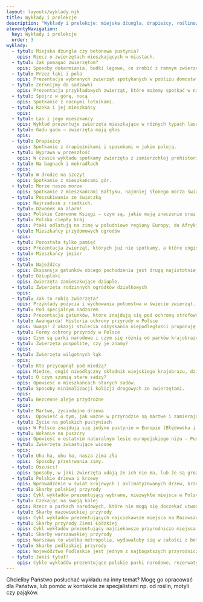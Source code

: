 ```yaml
---
layout: layouts/wyklady.njk
title: Wykłady i prelekcje
description: "Wykłady i prelekcje: miejska dżungla, drapieżcy, roślinożercy, kamuflaż, przyroda wiejska, las, góry, Bałtyk, rzeki, jeziora, ochrona przyrody, seks wśród zwierząt, martwe drzewa."
eleventyNavigation:
  key: Wykłady i prelekcje
  order: 3
wyklady:
  - tytul: Miejska dżungla czy betonowa pustynia?
    opis: Rzecz o zwierzętach mieszkających w miastach.
  - tytul: Jak pomagać zwierzętom?
    opis: Sposoby dokarmiania, budki lęgowe, co zrobić z rannym zwierzęciem?
  - tytul: Przez łąki i pola
    opis: Prezentacja wybranych zwierząt spotykanych w pobliżu domostw ludzkich na wsiach i tych, które możemy spotkać podczas spaceru po polach.
  - tytul: Zerknijmy do sadzawki
    opis: Prezentacja przykładowych zwierząt, które możemy spotkać w niewielkich zbiornikach wodnych.
  - tytul: Spójrz w górę, nocą
    opis: Spotkanie z nocnymi lotnikami.
  - tytul: Rzeka i jej mieszkańcy
    opis: 
  - tytul: Las i jego mieszkańcy
    opis: Wykład prezentuje zwierzęta mieszkające w różnych typach lasów lub występujące w konkretnym typie lasu, np. bory sosnowe, grądy, olsy, lasy górskie, buczyny itp.
  - tytul: Gadu gadu – zwierzęta mają głos
    opis: 
  - tytul: Drapieżcy
    opis: Spotkanie z drapieżnikami i sposobami w jakie polują.
  - tytul: Wyprawa w przeszłość
    opis: W czasie wykładu spotkamy zwierzęta z zamierzchłej prehistorii.
  - tytul: Na bagnach i mokradłach
    opis: 
  - tytul: W drodze na szczyt
    opis: Spotkanie z mieszkańcami gór.
  - tytul: Morze nasze morze
    opis: Spotkanie z mieszkańcami Bałtyku, najmniej słonego morza świata.
  - tytul: Poszukiwania ze świeczką
    opis: Najrzadsze z rzadkich.
  - tytul: Dzwonek na alarm!
    opis: Polskie Czerwone Księgi – czym są, jakie mają znaczenie oraz przedstawienie wybranych gatunków w nich umieszczonych.
  - tytul: Polska ciepły kraj
    opis: Ptaki odlatują na zimę w południowe regiony Europy, do Afryki, niekiedy do Azji. Tymczasem dla niektórych gatunków z północy to Polska jest miejscem zimowania – spotkanie z zimowymi gośćmi.
  - tytul: Mieszkańcy przydomowych ogrodów
    opis: 
  - tytul: Pozostała tylko pamięć
    opis: Prezentacja zwierząt, których już nie spotkamy, a które ongiś zamieszkiwały Polskę.
  - tytul: Mieszkańcy jezior
    opis: 
  - tytul: Najeźdźcy
    opis: Ekspansja gatunków obcego pochodzenia jest drugą najistotniejszą przyczyną spadku różnorodności biologicznej. Prezentacja gatunków obcego pochodzenia.
  - tytul: Dziuplaki
    opis: Zwierzęta zamieszkujące dziuple.
  - tytul: Zwierzęta rodzinnych ogródków działkowych
    opis: 
  - tytul: Jak to robią zwierzęta?
    opis: Przykłady pożycia i wychowania potomstwa w świecie zwierząt.
  - tytul: Pod specjalnym nadzorem
    opis: Prezentacja gatunków, które znajdują się pod ochroną strefową oraz takich, które wyginęły w Polsce, ale zostały przywrócone (reintrodukcja) lub są w trakcie przywracania.
  - tytul: Awangarda! Historia ochrony przyrody w Polsce
    opis: Uwaga! Z okazji stulecia odzyskania niepodległości proponuję wykład o związkach ochrony przyrody z dążeniami niepodległościowymi, a następnie utrzymaniem suwerenności (okres od ostatniego rozbioru do 1939 r.), pt. Ochrona przyrody – w drodze do Niepodległej.
  - tytul: Formy ochrony przyrody w Polsce
    opis: Czym są parki narodowe i czym się różnią od parków krajobrazowych? Czym jest rezerwat? O co chodzi z obszarami NATURA 2000? Małe formy ochrony przyrody, jak użytki ekologiczne czy stanowiska dokumentacyjne.
  - tytul: Zwierzęta pospolite, czy je znamy?
    opis: 
  - tytul: Zwierzęta wilgotnych łąk
    opis: 
  - tytul: Kto przycupnął pod miedzą?
    opis: Miedze, ongiś nieodłączny składnik wiejskiego krajobrazu, dziś przeżytek znikający z naszej przestrzeni. Wraz z nimi znikają ich mieszkańcy.
  - tytul: O czym szumią stare sadzy?
    opis: Opowieść o mieszkańcach starych sadów.
  - tytul: Sposoby minimalizacji kolizji drogowych ze zwierzętami.
    opis: 
  - tytul: Bezcenne aleje przydrożne
    opis: 
  - tytul: Martwe, życiodajne drzewa
    opis:  Opowieść o tym, jak ważne w przyrodzie są martwe i zamierające drzewa.
  - tytul: Życie na polskich pustyniach
    opis: W Polsce znajdują się jedyne pustynie w Europie (Błędowska i Słowińska), możemy na nich spotkać rośliny i zwierzęta, które przystosowały się do życia w trudnych warunkach.
  - tytul: Wołanie na puszczy
    opis: Opowieść o ostatnim naturalnym lesie europejskiego niżu – Puszczy Białowieskiej.
  - tytul: Zwierzęta zwiastujące wiosnę
    opis: 
  - tytul: Uhu ha, uhu ha, nasza zima zła
    opis:  Sposoby przetrwania zimy.
  - tytul: Oszuści!
    opis: Sposoby, w jaki zwierzęta udają że ich nie ma, lub że są groźne.
  - tytul: Polskie drzewa i krzewy
    opis: Wprowadzenie w świat krajowych i aklimatyzowanych drzew, krzewów, krzewinek i zdrewniałych pnączy.
  - tytul: Skarby polskiej przyrody
    opis: Cykl wykładów prezentujący wybrane, niezwykłe miejsca w Polsce, swoisty crème de la crème. W prezentacji znajdują się zarówno miejsca znane jak Tatry, oraz mniej znane jak projektowany Turnicki Park Narodowy, oczywiste np. Puszcza Białowieska i mniej oczywiste jak Bagno Pulwy.
  - tytul: Czekając na swoją kolej
    opis: Rzecz o parkach narodowych, które nie mogą się doczekać utworzenia.
  - tytul: Skarby mazowieckiej przyrody
    opis: Cykl wykładów prezentujących najciekawsze miejsca na Mazowszu.
  - tytul: Skarby przyrody Ziemi Łódzkiej
    opis: Cykl wykładów prezentujący najciekawsze przyrodniczo miejsca, w najbardziej przekształconym przez człowieka województwie.
  - tytul: Skarby warszawskiej przyrody
    opis: Warszawa to wielka metropolia, wydawałoby się w całości z betonu, stali i aluminium. Tymczasem i ona ma swoje zielone oazy, rezerwaty przyrody. Cykl wykładów przybliża je mieszkańcom stolicy.
  - tytul: Skarby podlaskiej przyrody
    opis: Województwo Podlaskie jest jednym z najbogatszych przyrodniczo regionów Polski. Cykl wykładów przybliży klejnoty koronne i mniejsze perełki z tego obszaru.
  - tytul: Jakiś tytuł!
    opis: Cykle wykładów prezentujące polskie parki narodowe, rezerwaty, obszary NATURA 2000 i inne formy ochrony przyrody.
---
```

Chcieliby Państwo posłuchać wykładu na inny temat? Mogę go opracować dla Państwa, lub pomóc w kontakcie ze specjalistami np. od roślin, motyli czy pająków.